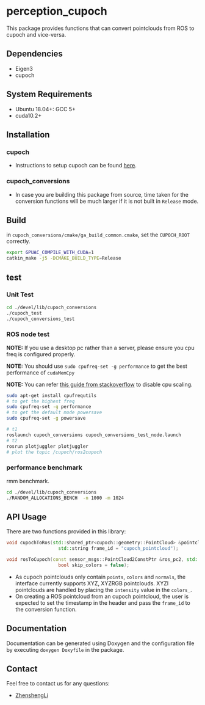 # perception_cupoch

This package provides functions that can convert pointclouds from ROS to cupoch and vice-versa.

## Dependencies

* Eigen3
* cupoch

## System Requirements

* Ubuntu 18.04+: GCC 5+
* cuda10.2+

## Installation

### cupoch

* Instructions to setup cupoch can be found [here](https://github.com/neka-nat/cupoch).

### cupoch_conversions

* In case you are building this package from source, time taken for the conversion functions will be much larger if it is not built in `Release` mode.

## Build

in `cupoch_conversions/cmake/ga_build_common.cmake`, set the `CUPOCH_ROOT` correctly.

```sh
export GPUAC_COMPILE_WITH_CUDA=1
catkin_make -j5 -DCMAKE_BUILD_TYPE=Release
```

## test

### Unit Test

```sh
cd ./devel/lib/cupoch_conversions
./cupoch_test
./cupoch_conversions_test
```

### ROS node test

**NOTE:** If you use a desktop pc rather than a server, please ensure you cpu freq is configured properly.

**NOTE:** You should use `sudo cpufreq-set -g performance` to get the best performance of `cudaMemCpy`

**NOTE:** You can refer [this guide from stackoverflow](https://askubuntu.com/questions/523640/how-i-can-disable-cpu-frequency-scaling-and-set-the-system-to-performance) to disable cpu scaling.

```sh
sudo apt-get install cpufrequtils
# to get the highest freq
sudo cpufreq-set -g performance
# to get the default mode powersave
sudo cpufreq-set -g powersave
```

```sh
# t1
roslaunch cupoch_conversions cupoch_conversions_test_node.launch
# t2
rosrun plotjuggler plotjuggler
# plot the topic /cupoch/ros2cupoch
```

### performance benchmark

rmm benchmark.

```sh
cd ./devel/lib/cupoch_conversions
./RANDOM_ALLOCATIONS_BENCH  -n 1000 -m 1024
```

## API Usage

There are two functions provided in this library:

```cpp
void cupochToRos(std::shared_ptr<cupoch::geometry::PointCloud> &pointcloud, sensor_msgs::PointCloud2 &ros_pc2,
                   std::string frame_id = "cupoch_pointcloud");

void rosToCupoch(const sensor_msgs::PointCloud2ConstPtr &ros_pc2, std::shared_ptr<cupoch::geometry::PointCloud> &o3d_pc,
                   bool skip_colors = false);
```

* As cupoch pointclouds only contain `points`, `colors` and `normals`, the interface currently supports XYZ, XYZRGB pointclouds. XYZI pointclouds are handled by placing the `intensity` value in the `colors_`.
* On creating a ROS pointcloud from an cupoch pointcloud, the user is expected to set the timestamp in the header and pass the `frame_id` to the conversion function.

## Documentation

Documentation can be generated using Doxygen and the configuration file by executing  `doxygen Doxyfile` in the package.

## Contact

Feel free to contact us for any questions:

* [ZhenshengLi](mailto:lzs_1993@qq.com)
